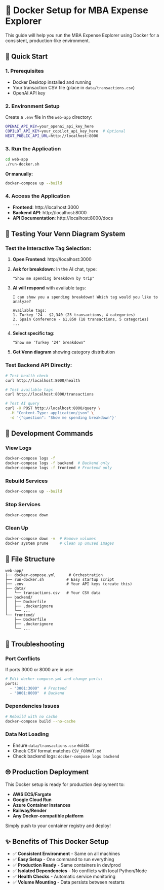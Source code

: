 # 🐳 Docker Setup for MBA Expense Explorer

This guide will help you run the MBA Expense Explorer using Docker for a consistent, production-like environment.

## 🚀 Quick Start

### 1. **Prerequisites**
- Docker Desktop installed and running
- Your transaction CSV file (place in `data/transactions.csv`)
- OpenAI API key

### 2. **Environment Setup**
Create a `.env` file in the `web-app` directory:
```bash
OPENAI_API_KEY=your_openai_api_key_here
COPILOT_API_KEY=your_copilot_api_key_here  # Optional
NEXT_PUBLIC_API_URL=http://localhost:8000
```

### 3. **Run the Application**
```bash
cd web-app
./run-docker.sh
```

**Or manually:**
```bash
docker-compose up --build
```

### 4. **Access the Application**
- **Frontend**: http://localhost:3000
- **Backend API**: http://localhost:8000  
- **API Documentation**: http://localhost:8000/docs

## 🧪 Testing Your Venn Diagram System

### **Test the Interactive Tag Selection:**

1. **Open Frontend**: http://localhost:3000
2. **Ask for breakdown**: In the AI chat, type:
   ```
   "Show me spending breakdown by trip"
   ```
3. **AI will respond** with available tags:
   ```
   I can show you a spending breakdown! Which tag would you like to analyze?
   
   Available tags:
   1. Turkey '24 - $2,340 (23 transactions, 4 categories)
   2. Spain Conference - $1,850 (18 transactions, 5 categories)
   ...
   ```

4. **Select specific tag**:
   ```
   "Show me 'Turkey '24' breakdown"
   ```
5. **Get Venn diagram** showing category distribution

### **Test Backend API Directly:**

```bash
# Test health check
curl http://localhost:8000/health

# Test available tags
curl http://localhost:8000/transactions

# Test AI query
curl -X POST http://localhost:8000/query \
  -H "Content-Type: application/json" \
  -d '{"question": "Show me spending breakdown"}'
```

## 🔧 Development Commands

### **View Logs**
```bash
docker-compose logs -f
docker-compose logs -f backend  # Backend only
docker-compose logs -f frontend # Frontend only
```

### **Rebuild Services**
```bash
docker-compose up --build
```

### **Stop Services**
```bash
docker-compose down
```

### **Clean Up**
```bash
docker-compose down -v  # Remove volumes
docker system prune     # Clean up unused images
```

## 📁 File Structure
```
web-app/
├── docker-compose.yml      # Orchestration
├── run-docker.sh          # Easy startup script
├── .env                   # Your API keys (create this)
├── data/
│   └── transactions.csv   # Your CSV data
├── backend/
│   ├── Dockerfile
│   ├── .dockerignore
│   └── ...
└── frontend/
    ├── Dockerfile
    ├── .dockerignore
    └── ...
```

## 🚨 Troubleshooting

### **Port Conflicts**
If ports 3000 or 8000 are in use:
```bash
# Edit docker-compose.yml and change ports:
ports:
  - "3001:3000"  # Frontend
  - "8001:8000"  # Backend
```

### **Dependencies Issues**
```bash
# Rebuild with no cache
docker-compose build --no-cache
```

### **Data Not Loading**
- Ensure `data/transactions.csv` exists
- Check CSV format matches `CSV_FORMAT.md`
- Check backend logs: `docker-compose logs backend`

## 🌐 Production Deployment

This Docker setup is ready for production deployment to:
- **AWS ECS/Fargate**
- **Google Cloud Run**
- **Azure Container Instances**
- **Railway/Render**
- **Any Docker-compatible platform**

Simply push to your container registry and deploy!

## ✨ Benefits of This Docker Setup

- ✅ **Consistent Environment** - Same on all machines
- ✅ **Easy Setup** - One command to run everything  
- ✅ **Production Ready** - Same containers in dev/prod
- ✅ **Isolated Dependencies** - No conflicts with local Python/Node
- ✅ **Health Checks** - Automatic service monitoring
- ✅ **Volume Mounting** - Data persists between restarts
